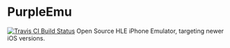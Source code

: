 # PurpleEmu
[![Travis CI Build Status](https://travis-ci.org/not0xFF/PurpleHLE.svg?branch=master)](https://travis-ci.org/not0xFF/PurpleHLE)
Open Source HLE iPhone Emulator, targeting newer iOS versions.
